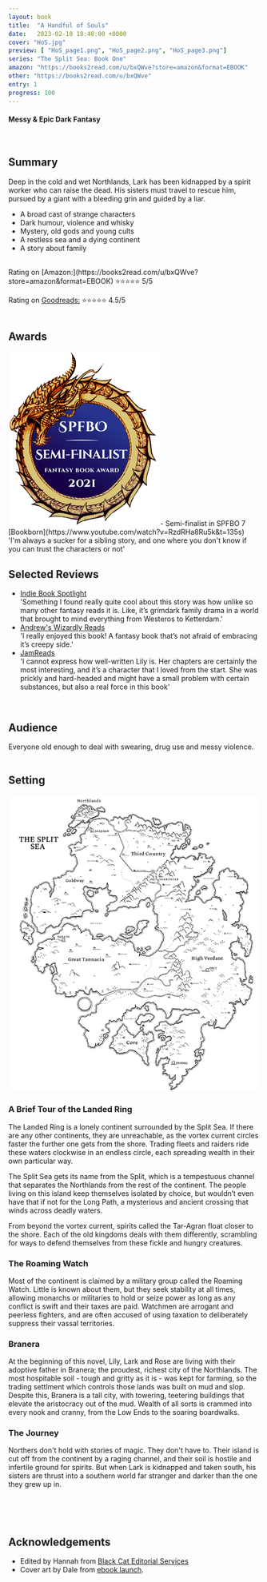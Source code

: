 ```yaml
---
layout: book
title:  "A Handful of Souls"
date:   2023-02-10 18:48:00 +0000
cover: "HoS.jpg"
preview: [ "HoS_page1.png", "HoS_page2.png", "HoS_page3.png"]
series: "The Split Sea: Book One"
amazon: "https://books2read.com/u/bxQWve?store=amazon&format=EBOOK"
other: "https://books2read.com/u/bxQWve"
entry: 1
progress: 100
---
```


#### Messy & Epic Dark Fantasy
<br />

## Summary

Deep in the cold and wet Northlands, Lark has been kidnapped by a spirit worker who can raise the dead. His sisters must travel to rescue him, pursued by a giant with a bleeding grin and guided by a liar.

- A broad cast of strange characters
- Dark humour, violence and whisky
- Mystery, old gods and young cults
- A restless sea and a dying continent
- A story about family

<br />
Rating on [Amazon:](https://books2read.com/u/bxQWve?store=amazon&format=EBOOK) ⭐⭐⭐⭐⭐ 5/5

Rating on [Goodreads:](https://www.goodreads.com/book/show/56537126-a-handful-of-souls) ⭐⭐⭐⭐<span class="small-star">⭐</span> 4.5/5
<br />
<br />

## Awards
<img src="/assets/spfbo-semi-finalist.png" class="award" alt="SPBFO Semi-finalist badge"/>
- Semi-finalist in SPFBO 7 <br /> [Bookborn](https://www.youtube.com/watch?v=RzdRHa8Ru5k&t=135s) <br /><span class="quote">'I'm always a sucker for a sibling story, and one where you don't know if you can trust the characters or not'</span>

## Selected Reviews

- [Indie Book Spotlight](https://rebeccacrunden.com/2022/08/04/book-review-a-handful-of-souls-by-stephen-rice/)<br /><span class="quote">'Something I found really quite cool about this story was how unlike so many other fantasy reads it is. Like, it’s grimdark family drama in a world that brought to mind everything from Westeros to Ketterdam.'</span>
- [Andrew's Wizardly Reads](https://www.goodreads.com/review/show/4972696735)<br /><span class="quote">'I really enjoyed this book! A fantasy book that’s not afraid of embracing it’s creepy side.'</span>
- [JamReads](https://jamreads.com/reviews/a-handful-of-souls-the-split-sea-1-by-stephen-rice)<br /><span class="quote">'I cannot express how well-written Lily is. Her chapters are certainly the most interesting, and it’s a character that I loved from the start. She was prickly and hard-headed and might have a small problem with certain substances, but also a real force in this book'</span>

<br />

## Audience
Everyone old enough to deal with swearing, drug use and messy violence.
<br />
<br />

## Setting
<a href="/assets/SplitSeaMap.png"><img src="/assets/SplitSeaMap.png" class="map" id="map" alt="Map of the Split Sea"/></a>

### A Brief Tour of the Landed Ring
The Landed Ring is a lonely continent surrounded by the Split Sea. If there are any other continents, they are unreachable, as the vortex current circles faster the further one gets from the shore. Trading fleets and raiders ride these waters clockwise in an endless circle, each spreading wealth in their own particular way.

The Split Sea gets its name from the Split, which is a tempestuous channel that separates the Northlands from the rest of the continent. The people living on this island keep themselves isolated by choice, but wouldn’t even have that if not for the Long Path, a mysterious and ancient crossing that winds across deadly waters.

From beyond the vortex current, spirits called the Tar-Agran float closer to the shore. Each of the old kingdoms deals with them differently, scrambling for ways to defend themselves from these fickle and hungry creatures.

### The Roaming Watch
Most of the continent is claimed by a military group called the Roaming Watch. Little is known about them, but they seek stability at all times, allowing monarchs or militaries to hold or seize power as long as any conflict is swift and their taxes are paid. Watchmen are arrogant and peerless fighters, and are often accused of using taxation to deliberately suppress their vassal territories.

### Branera
At the beginning of this novel, Lily, Lark and Rose are living with their adoptive father in Branera; the proudest, richest city of the Northlands. The most hospitable soil - tough and gritty as it is - was kept for farming, so the trading settlment which controls those lands was built on mud and slop. Despite this, Branera is a tall city, with towering, teetering buildings that elevate the aristocracy out of the mud. Wealth of all sorts is crammed into every nook and cranny, from the Low Ends to the soaring boardwalks.

### The Journey

Northers don't hold with stories of magic. They don't have to. Their island is cut off from the continent by a raging channel, and their soil is hostile and infertile ground for spirits. But when Lark is kidnapped and taken south, his sisters are thrust into a southern world far stranger and darker than the one they grew up in.


<br />
<br />
<br />


## Acknowledgements

- Edited by Hannah from [Black Cat Editorial Services](https://blackcatedit.com/)
- Cover art by Dale from [ebook launch](https://ebooklaunch.com/).